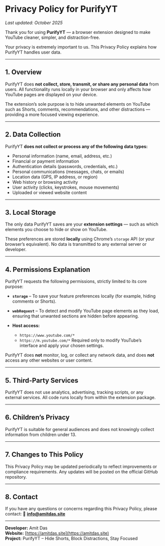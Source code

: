 # **Privacy Policy for PurifyYT**

*Last updated: October 2025*

Thank you for using **PurifyYT** — a browser extension designed to make YouTube cleaner, simpler, and distraction-free.

Your privacy is extremely important to us. This Privacy Policy explains how PurifyYT handles user data.

---

## **1. Overview**

PurifyYT does **not collect, store, transmit, or share any personal data** from users.
All functionality runs locally in your browser and only affects how YouTube pages are displayed on your device.

The extension’s sole purpose is to hide unwanted elements on YouTube such as Shorts, comments, recommendations, and other distractions — providing a more focused viewing experience.

---

## **2. Data Collection**

PurifyYT **does not collect or process any of the following data types:**

* Personal information (name, email, address, etc.)
* Financial or payment information
* Authentication details (passwords, credentials, etc.)
* Personal communications (messages, chats, or emails)
* Location data (GPS, IP address, or region)
* Web history or browsing activity
* User activity (clicks, keystrokes, mouse movements)
* Uploaded or viewed website content

---

## **3. Local Storage**

The only data PurifyYT saves are your **extension settings** — such as which elements you choose to hide or show on YouTube.

These preferences are stored **locally** using Chrome’s `storage` API (or your browser’s equivalent).
No data is transmitted to any external server or developer.

---

## **4. Permissions Explanation**

PurifyYT requests the following permissions, strictly limited to its core purpose:

* **`storage`** – To save your feature preferences locally (for example, hiding comments or Shorts).
* **`webRequest`** – To detect and modify YouTube page elements as they load, ensuring that unwanted sections are hidden before appearing.
* **Host access:**

  * `https://www.youtube.com/*`
  * `https://m.youtube.com/*`
    Required only to modify YouTube’s interface and apply your chosen settings.

PurifyYT does **not** monitor, log, or collect any network data, and does **not** access any other websites or user content.

---

## **5. Third-Party Services**

PurifyYT does not use analytics, advertising, tracking scripts, or any external services.
All code runs locally from within the extension package.

---

## **6. Children’s Privacy**

PurifyYT is suitable for general audiences and does not knowingly collect information from children under 13.

---

## **7. Changes to This Policy**

This Privacy Policy may be updated periodically to reflect improvements or compliance requirements.
Any updates will be posted on the official GitHub repository.

---

## **8. Contact**

If you have any questions or concerns regarding this Privacy Policy, please contact:
📧 **[info@amitdas.site](mailto:info@amitdas.site)**

---

**Developer:** Amit Das</br>
**Website:** [https://amitdas.site](https://amitdas.site)</br>
**Project:** PurifyYT – Hide Shorts, Block Distractions, Stay Focused
